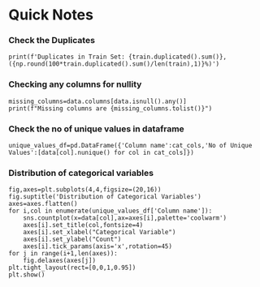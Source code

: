 # Quick Notes
### Check the Duplicates
```
print(f'Duplicates in Train Set: {train.duplicated().sum()}, ({np.round(100*train.duplicated().sum()/len(train),1)}%)')
```

### Checking any columns for nullity
```
missing_columns=data.columns[data.isnull().any()]
print(f"Missing columns are {missing_columns.tolist()}")
```

### Check the no of unique values in dataframe
```
unique_values_df=pd.DataFrame({'Column name':cat_cols,'No of Unique Values':[data[col].nunique() for col in cat_cols]})
```
### Distribution of categorical variables
```
fig,axes=plt.subplots(4,4,figsize=(20,16))
fig.suptitle('Distribution of Categorical Variables')
axes=axes.flatten()
for i,col in enumerate(unique_values_df['Column name']):
    sns.countplot(x=data[col],ax=axes[i],palette='coolwarm')
    axes[i].set_title(col,fontsize=4)
    axes[i].set_xlabel("Categorical Variable")
    axes[i].set_ylabel("Count")
    axes[i].tick_params(axis='x',rotation=45)
for j in range(i+1,len(axes)):
    fig.delaxes(axes[j])
plt.tight_layout(rect=[0,0,1,0.95])
plt.show()    
```
